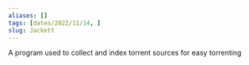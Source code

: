 ```yaml
---
aliases: []
tags: [dates/2022/11/14, ]
slug: Jackett
---
```

 
A program used to collect and index torrent sources for easy torrenting
